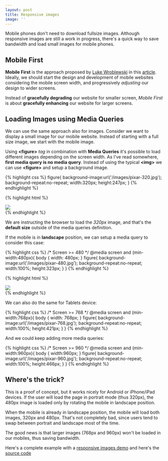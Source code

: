 ```yaml
---
layout: post
title: Responsive images
image: ''
---
```



Mobile phones don't need to download fullsize images. Although responsive images are still a work in progress, there's a quick way to save bandwidth and load small images for mobile phones.


Mobile First
------------

__Mobile First__ is the approach proposed by [Luke Wroblewski](http://www.lukew.com/ "Luke Wroblewski")
in this [article](http://www.lukew.com/ff/entry.asp?933 "article"). Ideally, we should start the design
and development of mobile websites considering the mobile screen width, and progressively _adjusting_
our design to wider screens.

Instead of **gracefully degrading** our website for smaller screen, _Mobile First_ is about
**gracefully enhancing** our website for larger screens.


Loading Images using Media Queries
----------------------------------


We can use the same approach also for images. Consider we want to display a small image for our
mobile website. Instead of starting with a full size image, we start with the mobile image.

Using **\<figure\>** _tag_ in combination with **Media Queries** it's possible to load different
images depending on the screen width. As I've read somewhere, **first media query is no media query**.
Instead of using the typical **\<img\>** we can use  **\<figure\>** and setup a background image.

{% highlight css %}
    figure{
      background-image:url('/images/pixar-320.jpg');
      background-repeat:no-repeat;
      width:320px;
      height:247px;
    }
{% endhighlight %}

{% highlight html %}
      <div class="center">
        <img src="http://responsive-images.herokuapp.com/images/pixar-320.jpg"/>
      </div>
{% endhighlight %}

We are instructing the browser to load the _320px_ image, and that's the **default size** outside of
the media queries definition.

If the mobile is in **landscape** position, we can setup a media query to consider this case:

{% highlight css %}
    /* Screen >= 480 */
    @media screen and (min-width:480px){
      body {
        width: 480px;
      }
      figure{
        background-image:url('/images/pixar-480.jpg');
        background-repeat:no-repeat;
        width:100%;
        height:323px;
      }
    }
{% endhighlight %}

{% highlight html %}
      <div class="center">
          <img src="http://responsive-images.herokuapp.com/images/pixar-480.jpg"/>
      </div>
{% endhighlight %}

We can also do the same for Tablets device:

{% highlight css %}
    /* Screen >= 768 */
    @media screen and (min-width:768px){
        body {
          width: 768px;
        }
        figure{
          background-image:url('/images/pixar-768.jpg');
          background-repeat:no-repeat;
          width:100%;
          height:421px;
        }
    }
{% endhighlight %}

And we could keep adding more media queries:

{% highlight css %}
    /* Screen >= 960 */
    @media screen and (min-width:960px){
        body {
          width:960px;
        }
        figure{
          background-image:url('/images/pixar-960.jpg');
          background-repeat:no-repeat;
          width:100%;
          height:466px;
        }
    }
{% endhighlight %}

Where's the trick?
------------------

This is a proof of concept, but it works nicely for Android or iPhone/iPad devices.
If the user will load the page in portrait mode (thus 320px), the 480px image is loaded only
by rotating the mobile in landscape position.

When the mobile is already in landscape position, the mobile will load both images,
320px and 480px. That's not completely bad, since users tend to swap between portrait
and landscape most of the time.

The good news is that larger images (768px and 960px) won't be loaded in our mobiles, thus
saving bandwidth.

Here's a complete example with a [responsive images demo](http://responsive-images.herokuapp.com/ "responsive images demo")
and here's the [source code](https://github.com/rosario/responsive-images "source code")
